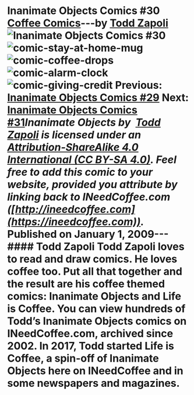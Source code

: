 # Inanimate Objects Comics #30 [Coffee Comics](https://ineedcoffee.com/section/coffee-comics/)---by [Todd Zapoli](https://ineedcoffee.com/by/todd-zapoli/)![Inanimate Objects Comics #30](https://ineedcoffee.com/images/posts/inanimate-objects-comics-30/Inanimate-Objects-Coffee-Comics640x400.jpg)![comic-stay-at-home-mug](https://ineedcoffee.com/assets/comic-stay-at-home-mug.CfRgIH6w_2oNjRz.webp)![comic-coffee-drops](https://ineedcoffee.com/assets/comic-coffee-drops.BdygizgO_Z1vI0r8.webp)![comic-alarm-clock](https://ineedcoffee.com/assets/comic-alarm-clock1.CLDAbDhy_3L7OS.webp)![comic-giving-credit](https://ineedcoffee.com/assets/comic-giving-credit-650x308.BOeP5XiJ_wFLVH.webp) Previous: [Inanimate Objects Comics #29](https://ineedcoffee.com/inanimate-objects-comics-29/) Next: [Inanimate Objects Comics #31](https://ineedcoffee.com/inanimate-objects-comics-31/)_Inanimate Objects by  [Todd Zapoli](https://ineedcoffee.com/) is licensed under an  [Attribution-ShareAlike 4.0 International (CC BY-SA 4.0)](https://creativecommons.org/licenses/by-sa/4.0/). Feel free to add this comic to your website, provided you attribute by linking back to INeedCoffee.com ([http://ineedcoffee.com](https://ineedcoffee.com))._ Published on January 1, 2009--- #### Todd Zapoli Todd Zapoli loves to read and draw comics. He loves coffee too. Put all that together and the result are his coffee themed comics: Inanimate Objects and Life is Coffee. You can view hundreds of Todd’s Inanimate Objects comics on INeedCoffee.com, archived since 2002. In 2017, Todd started Life is Coffee, a spin-off of Inanimate Objects here on INeedCoffee and in some newspapers and magazines.
